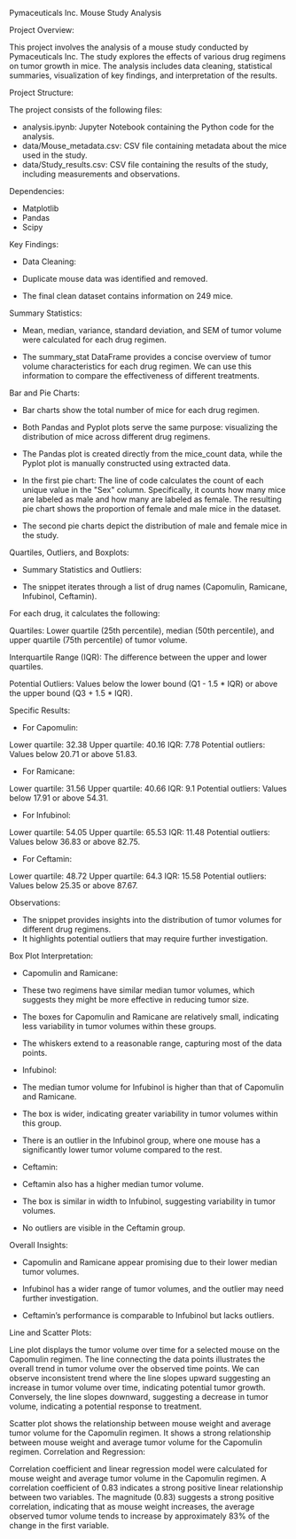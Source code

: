 Pymaceuticals Inc. Mouse Study Analysis

Project Overview:

This project involves the analysis of a mouse study conducted by Pymaceuticals Inc. The study explores the effects of various drug regimens on tumor growth in mice. The analysis includes data cleaning, statistical summaries, visualization of key findings, and interpretation of the results.

Project Structure:

The project consists of the following files:

* analysis.ipynb: Jupyter Notebook containing the Python code for the analysis.
* data/Mouse_metadata.csv: CSV file containing metadata about the mice used in the study.
* data/Study_results.csv: CSV file containing the results of the study, including measurements and observations.

Dependencies:

- Matplotlib
- Pandas
- Scipy

Key Findings:

- Data Cleaning:

- Duplicate mouse data was identified and removed.

- The final clean dataset contains information on 249 mice.

Summary Statistics:

- Mean, median, variance, standard deviation, and SEM of tumor volume were calculated for each drug regimen.

- The summary_stat DataFrame provides a concise overview of tumor volume characteristics for each drug regimen.
  We can use this information to compare the effectiveness of different treatments.

Bar and Pie Charts:

- Bar charts show the total number of mice for each drug regimen.
- Both Pandas and Pyplot plots serve the same purpose: visualizing the distribution of mice across different drug regimens.
- The Pandas plot is created directly from the mice_count data, while the Pyplot plot is manually constructed using extracted data.

- In the first pie chart: The line of code calculates the count of each unique value in the "Sex" column.
Specifically, it counts how many mice are labeled as male and how many are labeled as female.
The resulting pie chart shows the proportion of female and male mice in the dataset.

- The second pie charts depict the distribution of male and female mice in the study. 

Quartiles, Outliers, and Boxplots:

* Summary Statistics and Outliers:

- The snippet iterates through a list of drug names (Capomulin, Ramicane, Infubinol, Ceftamin).

For each drug, it calculates the following:

Quartiles: Lower quartile (25th percentile), median (50th percentile), and upper quartile (75th percentile) of tumor volume.

Interquartile Range (IQR): The difference between the upper and lower quartiles.

Potential Outliers: Values below the lower bound (Q1 - 1.5 * IQR) or above the upper bound (Q3 + 1.5 * IQR).

Specific Results:

* For Capomulin:

Lower quartile: 32.38
Upper quartile: 40.16
IQR: 7.78
Potential outliers: Values below 20.71 or above 51.83.

* For Ramicane:

Lower quartile: 31.56
Upper quartile: 40.66
IQR: 9.1
Potential outliers: Values below 17.91 or above 54.31.

* For Infubinol:

Lower quartile: 54.05
Upper quartile: 65.53
IQR: 11.48
Potential outliers: Values below 36.83 or above 82.75.

* For Ceftamin:

Lower quartile: 48.72
Upper quartile: 64.3
IQR: 15.58
Potential outliers: Values below 25.35 or above 87.67.

Observations:

- The snippet provides insights into the distribution of tumor volumes for different drug regimens.
- It highlights potential outliers that may require further investigation.


Box Plot Interpretation:

* Capomulin and Ramicane:

- These two regimens have similar median tumor volumes, which suggests they might be more effective in reducing tumor size.

- The boxes for Capomulin and Ramicane are relatively small, indicating less variability in tumor volumes within these groups.

- The whiskers extend to a reasonable range, capturing most of the data points.

* Infubinol:

- The median tumor volume for Infubinol is higher than that of Capomulin and Ramicane.

- The box is wider, indicating greater variability in tumor volumes within this group.

- There is an outlier in the Infubinol group, where one mouse has a significantly lower tumor volume compared to the rest.

* Ceftamin:

- Ceftamin also has a higher median tumor volume.

- The box is similar in width to Infubinol, suggesting variability in tumor volumes.

- No outliers are visible in the Ceftamin group.

Overall Insights:

- Capomulin and Ramicane appear promising due to their lower median tumor volumes.

- Infubinol has a wider range of tumor volumes, and the outlier may need further investigation.

- Ceftamin’s performance is comparable to Infubinol but lacks outliers.

Line and Scatter Plots:

Line plot displays the tumor volume over time for a selected mouse on the Capomulin regimen. The line connecting the data points illustrates the overall trend in tumor volume over the observed time points. We can observe inconsistent trend where the line slopes upward suggesting an increase in tumor volume over time, indicating potential tumor growth. Conversely, the line slopes downward, suggesting a decrease in tumor volume, indicating a potential response to treatment.

Scatter plot shows the relationship between mouse weight and average tumor volume for the Capomulin regimen. It shows a strong relationship between mouse weight and average tumor volume for the Capomulin regimen.
Correlation and Regression:

Correlation coefficient and linear regression model were calculated for mouse weight and average tumor volume in the Capomulin regimen.
A correlation coefficient of 0.83 indicates a strong positive linear relationship between two variables. The magnitude (0.83) suggests a strong positive correlation, indicating that as mouse weight increases, the average observed tumor volume tends to increase by approximately 83% of the change in the first variable.

